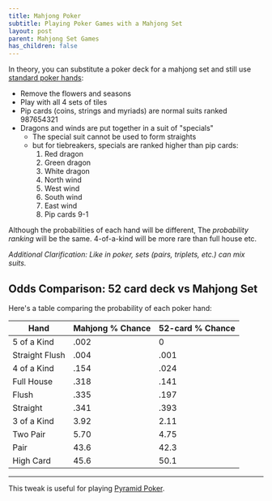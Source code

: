 ```yaml
---
title: Mahjong Poker
subtitle: Playing Poker Games with a Mahjong Set
layout: post
parent: Mahjong Set Games
has_children: false
---
```


In theory, 
you can substitute a poker deck for a mahjong set 
and still use [standard poker hands](category-poker):

- Remove the flowers and seasons
- Play with all 4 sets of tiles
- Pip cards (coins, strings and myriads) are normal suits ranked 987654321
- Dragons and winds are put together in a suit of "specials"
    - The special suit cannot be used to form straights
    - but for tiebreakers, specials are ranked higher than pip cards:
        1. Red dragon
        2. Green dragon
        3. White dragon
        4. North wind
        5. West wind
        6. South wind
        7. East wind
        8. Pip cards 9-1

Although the probabilities of each hand will be different,
The *probability ranking* will be the same. 
4-of-a-kind will be more rare than full house etc.

*Additional Clarification: Like in poker, sets (pairs, triplets, etc.) can mix suits.*

<!-- *In the rare cases it matters, myriads>strings>coins*-->

## Odds Comparison: 52 card deck vs Mahjong Set

Here's a table comparing the probability of each poker hand:

| Hand | Mahjong % Chance | 52-card % Chance
|---|---|---|
| 5 of a Kind | .002 | 0 |
| Straight Flush | .004 | .001 |
| 4 of a Kind | .154 | .024 |
| Full House | .318 | .141 |
| Flush | .335 | .197 |
| Straight | .341 | .393 |
| 3 of a Kind | 3.92 | 2.11 |
| Two Pair | 5.70 | 4.75 |
| Pair | 43.6 | 42.3 |
| High Card | 45.6 | 50.1 |

---

This tweak is useful for playing [Pyramid Poker](https://www.robertmwinslow.com/games/rules/poker-pyramid.html).